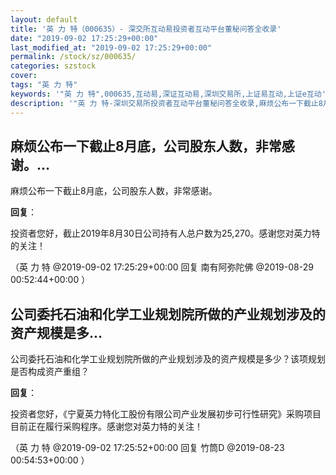 ```yaml
---
layout: default
title: '英 力 特（000635）- 深交所互动易投资者互动平台董秘问答全收录'
date: "2019-09-02 17:25:29+00:00"
last_modified_at: "2019-09-02 17:25:29+00:00"
permalink: /stock/sz/000635/
categories: szstock
cover: 
tags: "英 力 特"
keywords: '"英 力 特",000635,互动易,深证互动易,深圳交易所,上证易互动,上证e互动'
description: '"英 力 特-深圳交易所投资者互动平台董秘问答全收录,麻烦公布一下截止8月底，公司股东人数，非常感谢。"'
---
```


## 麻烦公布一下截止8月底，公司股东人数，非常感谢。...

麻烦公布一下截止8月底，公司股东人数，非常感谢。

**回复**：

投资者您好，截止2019年8月30日公司持有人总户数为25,270。感谢您对英力特的关注！ 

（英 力 特  @2019-09-02 17:25:29+00:00 回复 南有阿弥陀佛  @2019-08-29 00:52:44+00:00 ）

## 公司委托石油和化学工业规划院所做的产业规划涉及的资产规模是多...

公司委托石油和化学工业规划院所做的产业规划涉及的资产规模是多少？该项规划是否构成资产重组？

**回复**：

投资者您好，《宁夏英力特化工股份有限公司产业发展初步可行性研究》采购项目目前正在履行采购程序。感谢您对英力特的关注！ 

（英 力 特  @2019-09-02 17:25:52+00:00 回复 竹筒D  @2019-08-23 00:54:53+00:00 ）

